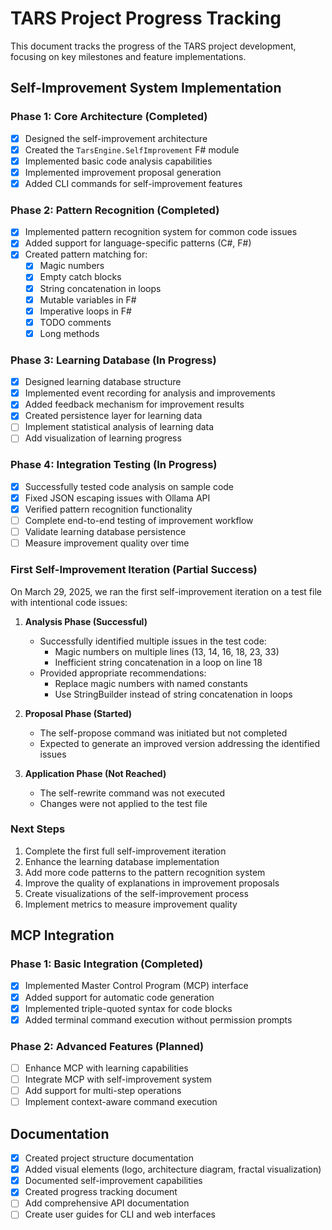 # TARS Project Progress Tracking

This document tracks the progress of the TARS project development, focusing on key milestones and feature implementations.

## Self-Improvement System Implementation

### Phase 1: Core Architecture (Completed)

- [x] Designed the self-improvement architecture
- [x] Created the `TarsEngine.SelfImprovement` F# module
- [x] Implemented basic code analysis capabilities
- [x] Implemented improvement proposal generation
- [x] Added CLI commands for self-improvement features

### Phase 2: Pattern Recognition (Completed)

- [x] Implemented pattern recognition system for common code issues
- [x] Added support for language-specific patterns (C#, F#)
- [x] Created pattern matching for:
  - [x] Magic numbers
  - [x] Empty catch blocks
  - [x] String concatenation in loops
  - [x] Mutable variables in F#
  - [x] Imperative loops in F#
  - [x] TODO comments
  - [x] Long methods

### Phase 3: Learning Database (In Progress)

- [x] Designed learning database structure
- [x] Implemented event recording for analysis and improvements
- [x] Added feedback mechanism for improvement results
- [x] Created persistence layer for learning data
- [ ] Implement statistical analysis of learning data
- [ ] Add visualization of learning progress

### Phase 4: Integration Testing (In Progress)

- [x] Successfully tested code analysis on sample code
- [x] Fixed JSON escaping issues with Ollama API
- [x] Verified pattern recognition functionality
- [ ] Complete end-to-end testing of improvement workflow
- [ ] Validate learning database persistence
- [ ] Measure improvement quality over time

### First Self-Improvement Iteration (Partial Success)

On March 29, 2025, we ran the first self-improvement iteration on a test file with intentional code issues:

1. **Analysis Phase (Successful)**
   - Successfully identified multiple issues in the test code:
     - Magic numbers on multiple lines (13, 14, 16, 18, 23, 33)
     - Inefficient string concatenation in a loop on line 18
   - Provided appropriate recommendations:
     - Replace magic numbers with named constants
     - Use StringBuilder instead of string concatenation in loops

2. **Proposal Phase (Started)**
   - The self-propose command was initiated but not completed
   - Expected to generate an improved version addressing the identified issues

3. **Application Phase (Not Reached)**
   - The self-rewrite command was not executed
   - Changes were not applied to the test file

### Next Steps

1. Complete the first full self-improvement iteration
2. Enhance the learning database implementation
3. Add more code patterns to the pattern recognition system
4. Improve the quality of explanations in improvement proposals
5. Create visualizations of the self-improvement process
6. Implement metrics to measure improvement quality

## MCP Integration

### Phase 1: Basic Integration (Completed)

- [x] Implemented Master Control Program (MCP) interface
- [x] Added support for automatic code generation
- [x] Implemented triple-quoted syntax for code blocks
- [x] Added terminal command execution without permission prompts

### Phase 2: Advanced Features (Planned)

- [ ] Enhance MCP with learning capabilities
- [ ] Integrate MCP with self-improvement system
- [ ] Add support for multi-step operations
- [ ] Implement context-aware command execution

## Documentation

- [x] Created project structure documentation
- [x] Added visual elements (logo, architecture diagram, fractal visualization)
- [x] Documented self-improvement capabilities
- [x] Created progress tracking document
- [ ] Add comprehensive API documentation
- [ ] Create user guides for CLI and web interfaces
